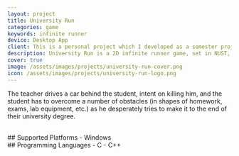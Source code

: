 ```yaml
---
layout: project
title: University Run
categories: game
keywords: infinite runner
device: Desktop App
client: This is a personal project which I developed as a semester project for the course of Object-Oriented Programming during my <a href="/resume/bese/">undergraduate studies</a> at NUST.
description: University Run is a 2D infinite runner game, set in NUST, Pakistan. The gameplay consists of a student running away from an evil teacher.
cover: true
image: /assets/images/projects/university-run-cover.png
icon: /assets/images/projects/university-run-logo.png
---
```


The teacher drives a car behind the student, intent on killing him, and the student has to overcome a number of obstacles (in shapes of homework, exams, lab equipment, etc.) as he desperately tries to make it to the end of their university degree.

<br>
## Supported Platforms
- Windows

<br>
## Programming Languages
- C
- C++

